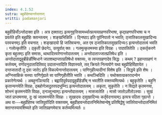 ```yaml
---
index: 4.1.52
sutra: बहुव्रीहेश्चान्तोदात्तात्‌
vritti: padamanjari
---
```


 बहुव्रीहिर्योऽन्तोदाक्त इति । अत्र ठ्क्तात्ऽ इत्यनुवृत्तिसामर्थ्यात्प्रत्ययग्रहणपरिभाषा, कृद्ग्रहणपरिभाषा च न प्रवर्तते इति बहुव्रीहेः क्तान्तत्वम् । शङ्खभिन्निति । ठ्निष्ठाऽ इति पूर्वनिपातो न भवति; ठ्जातिकालसुखादिभ्यः परवचनम्ऽ इति वचनात् । शङ्खादयो हि जातिवचनाः, अत एव ठ्जातिकालसुखादिभ्यःऽ इत्यन्तोदातत्वं भवति । गलोत्कृतीति । ठ्कृती छेदनेऽ, उत्पूर्वात् क्तः । गलमुत्कृतमस्या इति विग्रहः । पादपतितेति । ठ्कर्तृकरणे कृता बहुलम्ऽ इति समासः, थाथादिस्वरेणान्तोदातत्वम् । अन्तोदाताज्जातप्रतिषेध इति । अन्तोदाताद्वहुब्रीहेर्ङीष्विधाने जातशब्दान्तात्प्रतिषेधो वक्तव्यः, स त्वन्तग्रहणादेव सिद्धः । कथम् ? इहान्तग्रहणं न कर्तव्यम्, वर्णादनुदातादितिवद् उदातान्तादिति विज्ञास्यते, तत् क्रियते नित्ययोगे यथा बहुव्रीहिर्विज्ञायेत । दन्तजातादौ तु ठ्वा जातेऽ इति विकल्पेनान्तोदातत्वम् । पाणिगृहीत्यादीनां विशेष इति । सिद्धये इति शेषः । अग्निसाक्षिकं यस्याः पाणिर्गृह्यते सा पाणिगृहीतीति भवति । कथञ्चिदिति । यथोक्तात्प्रकारादन्येन प्रकारेणेत्यर्थः । अबहुनञित्यादि । बह्वादिपूर्वपदाद्वहुव्रीहेर्ङीष् न भवतीति वक्तव्यमित्यर्थः । बहुकृतेति । बहुनि कृतान्यनयेति विग्रहः, ठ्बहोर्नञ्वदुतरपदभूम्निऽ इत्यन्तोदातत्वम् । अकृता, सुकृतेति । न विद्यते कृतमनया, शोभनं कृतमनयेति विग्रहः, ठ्नञ्सुभ्याम्ऽ इत्यन्तोदातत्वम् । मासजातेति । मासो जातोऽतीतोऽस्याः । सुखं जातं प्राप्तमनया, दुः खं जातमनयेति विग्रहः । सुखादयः ठ्सुखादिभ्यः कर्तृवेदनायाम्ऽ इत्यत्र पठिता गृह्यन्ते । अथ वा---बहुव्रीहेश्च जातिपूर्वादिति वक्तव्यम्, बहुव्रीहावन्तोदातनिमितेष्वन्येषु प्रतिषिद्धेषु जातिरेवान्तोदातनिमितं क्तान्तस्यावशिष्यते इति जातिग्रहणमेवात्र कर्तव्यमित्यर्तः ॥